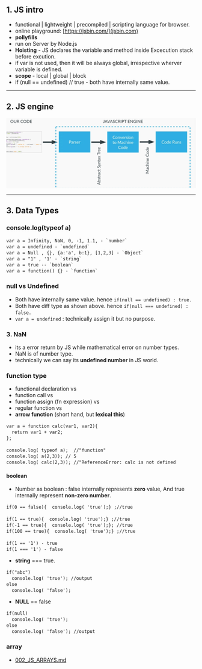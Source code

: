 ## 1. JS intro
- functional | lightweight | precompiled | scripting language for browser.
- online playground: [https://jsbin.com/](jsbin.com)
- **pollyfills**
- run on Server by Node.js
- **Hoisting** - JS declares the variable and method inside Excecution stack before excution.
- if var is not used, then it will be always global, irrespective wherver variable is defined.
- **scope** - local | global | block
- if (null == undefined) // true - both have internally same value.

---
## 2. JS engine

![img](../999_assets/asset_js/jonas/basic/12.jpg)

---
## 3. Data Types
### console.log(typeof a)
```
var a = Infinity, NaN, 0, -1, 1.1, - `number`
var a = undefined - `undefined`
var a = Null , {}, {a:'a', b:1}, [1,2,3] - `Object`
var a = "1" , '1' - `string`
var a = true -- `boolean`
var a = function() {} - `function`
```

### null vs Undefined
- Both have internally same value. hence `if(null == undefined) : true.`
- Both have diff type as shown above. hence `if(null === undefined) : false.`
- `var a = undefined` : technically assign it but no purpose.

### 3. NaN
- its a error return by JS while mathematical error on number types. 
- NaN is of number type. 
- technically we can say its **undefined number** in JS world.

### function type
- functional declaration vs
- function call vs
- function assign (fn expression) vs
- regular function vs
- **arrow function** (short hand, but **lexical this**)
```
var a = function calc(var1, var2){
  return var1 + var2;
};

console.log( typeof a);  //"function"
console.log( a(2,3)); // 5
console.log( calc(2,3)); //"ReferenceError: calc is not defined
```

#### boolean
- Number as boolean : false internally represents **zero** value, And true internally represent **non-zero number**.
```
if(0 == false){  console.log( 'true');} ;//true

if(1 == true){  console.log( 'true');} ;//true
if(-1 == true){  console.log( 'true');}; //true
if(100 == true){  console.log( 'true');} ;//true

if(1 == '1') - true
if(1 === '1') - false
```

- **string** === true.
```
if("abc")
  console.log( 'true'); //output
else
  console.log( 'false');
```

- **NULL** == false
```
if(null)
  console.log( 'true');
else
  console.log( 'false'); //output
```

### array
- [002_JS_ARRAYS.md](002_JS_ARRAYS.md)
